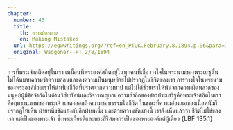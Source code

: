 ```yaml
---
chapter:
  number: 43
  title:
    th: ความผิดพลาด
    en: Making Mistakes
  url: https://egwwritings.org/?ref=en_PTUK.February.8.1894.p.96&para=1518.1609
  original: Waggoner--PT 2/8/1894
---
```


การที่พระเจ้าสถิตอยู่ในเรา เหมือนที่พระองค์สถิตอยู่ในทุกคนที่เชื่อวางใจในพระนามของพระเยซูนั้น ไม่ได้หมายความว่าความอ่อนแอของความเป็นมนุษย์จะไม่ปรากฏในชีวิตของเรา การวางใจในพระนามของพระองค์ช่วยเราให้ดำเนินชีวิตที่ปราศจากความบาป แต่ไม่ได้ช่วยเราให้พ้นจากความผิดพลาดของมนุษย์ผู้มีข้อจำกัดในด้านวิสัยทัศน์และวิจารณญาณ ความล้ำลึกของข่าวประเสริฐคือพระเจ้าสถิตในเรา คือฤทธานุภาพของพระเจ้าแสดงออกถึงความชอบธรรมในชีวิต ในขณะที่ความอ่อนแอของเนื้อหนังก็ปรากฏให้เห็น ฝ่ายหนึ่งขัดแย้งกับอีกฝ่ายหนึ่ง และด้วยความขัดแย้งนี้ เราจึงเห็นแล้วว่า ชีวิตไม่ใช่ของเรา แต่เป็นของพระเจ้า ซึ่งพระเกียรติและพระสิริสมควรเป็นของพระองค์แต่ผู้เดียว {LBF 135.1}
